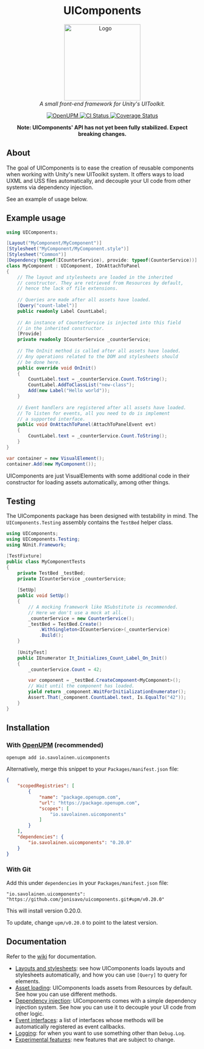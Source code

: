 ﻿<h1 align="center">UIComponents</h1>

<p align="center">
    <img src="https://raw.githubusercontent.com/jonisavo/uicomponents/main/logo.png" alt="Logo" width="200px" height="200px" />
    <br />
    <i>A small front-end framework for Unity's UIToolkit.</i>
</p>

<p align="center">
	<a href="https://openupm.com/packages/io.savolainen.uicomponents/">
		<img src="https://img.shields.io/npm/v/io.savolainen.uicomponents?label=openupm&amp;registry_uri=https://package.openupm.com" alt="OpenUPM" />
	</a>
    <a href="https://github.com/jonisavo/uicomponents/actions/workflows/unity.yml">
        <img src="https://github.com/jonisavo/uicomponents/actions/workflows/unity.yml/badge.svg" alt="CI Status" />
    </a>
    <a href="https://codecov.io/gh/jonisavo/uicomponents">
      <img src="https://codecov.io/gh/jonisavo/uicomponents/branch/main/graph/badge.svg?token=A7DF04CF06" alt="Coverage Status" />
    </a>
</p>

<p align="center">
	<b>Note: UIComponents' API has not yet been fully stabilized. Expect breaking changes.</b>
</p>

## About

The goal of UIComponents is to ease the creation of reusable components when
working with Unity's new UIToolkit system. It offers ways to load UXML and USS
files automatically, and decouple your UI code from other systems via
dependency injection.

See an example of usage below.

## Example usage

```c#
using UIComponents;

[Layout("MyComponent/MyComponent")]
[Stylesheet("MyComponent/MyComponent.style")]
[Stylesheet("Common")]
[Dependency(typeof(ICounterService), provide: typeof(CounterService))]
class MyComponent : UIComponent, IOnAttachToPanel
{
    // The layout and stylesheets are loaded in the inherited
    // constructor. They are retrieved from Resources by default,
    // hence the lack of file extensions.
    
    // Queries are made after all assets have loaded.
    [Query("count-label")]
    public readonly Label CountLabel;
    
    // An instance of CounterService is injected into this field
    // in the inherited constructor.
    [Provide]
    private readonly ICounterService _counterService;
    
    // The OnInit method is called after all assets have loaded.
    // Any operations related to the DOM and stylesheets should
    // be done here.
    public override void OnInit()
    {
        CountLabel.text = _counterService.Count.ToString();
        CountLabel.AddToClassList("new-class");
        Add(new Label("Hello world"));
    }
    
    // Event handlers are registered after all assets have loaded.
    // To listen for events, all you need to do is implement
    // a supported interface.
    public void OnAttachToPanel(AttachToPanelEvent evt)
    {
        CountLabel.text = _counterService.Count.ToString();
    }
}
```

```c#
var container = new VisualElement();
container.Add(new MyComponent());
```

UIComponents are just VisualElements with some additional code in their
constructor for loading assets automatically, among other things.

## Testing

The UIComponents package has been designed with testability in mind. The `UIComponents.Testing`
assembly contains the `TestBed` helper class.

```c#
using UIComponents;
using UIComponents.Testing;
using NUnit.Framework;

[TestFixture]
public class MyComponentTests
{
    private TestBed _testBed;
    private ICounterService _counterService;
    
    [SetUp]
    public void SetUp()
    {
        // A mocking framework like NSubstitute is recommended.
        // Here we don't use a mock at all.
        _counterService = new CounterService();
        _testBed = TestBed.Create()
            .WithSingleton<ICounterService>(_counterService)
            .Build();
    }
    
    [UnityTest]
    public IEnumerator It_Initializes_Count_Label_On_Init()
    {
        _counterService.Count = 42;

        var component = _testBed.CreateComponent<MyComponent>();
        // Wait until the component has loaded.
        yield return _component.WaitForInitializationEnumerator();
        Assert.That(_component.CountLabel.text, Is.EqualTo("42"));
    }
}
```

## Installation

### With [OpenUPM](https://openupm.com/packages/io.savolainen.uicomponents/) (recommended)

```shell
openupm add io.savolainen.uicomponents
```

Alternatively, merge this snippet to your `Packages/manifest.json` file:

```json
{
    "scopedRegistries": [
        {
            "name": "package.openupm.com",
            "url": "https://package.openupm.com",
            "scopes": [
                "io.savolainen.uicomponents"
            ]
        }
    ],
    "dependencies": {
        "io.savolainen.uicomponents": "0.20.0"
    }
}
```

### With Git

Add this under `dependencies` in your `Packages/manifest.json` file:

```
"io.savolainen.uicomponents": "https://github.com/jonisavo/uicomponents.git#upm/v0.20.0"
```

This will install version 0.20.0.

To update, change `upm/v0.20.0` to point to the latest version.

## Documentation

Refer to the [wiki](https://github.com/jonisavo/uicomponents/wiki) for documentation.

- [Layouts and stylesheets](https://github.com/jonisavo/uicomponents/wiki/2.-Layouts-and-stylesheets): see how UIComponents 
loads layouts and stylesheets automatically, and how you can use `[Query]` to query for elements.
- [Asset loading](https://github.com/jonisavo/uicomponents/wiki/3.-Asset-loading): UIComponents loads assets from Resources
by default. See how you can use different methods.
- [Dependency injection](https://github.com/jonisavo/uicomponents/wiki/4.-Dependency-injection): UIComponents comes
with a simple dependency injection system. See how you can use it to decouple your UI code from other logic.
- [Event interfaces](https://github.com/jonisavo/uicomponents/wiki/5.-Event-interfaces): a list of interfaces
whose methods will be automatically registered as event callbacks.
- [Logging](https://github.com/jonisavo/uicomponents/wiki/6.-Logging): for when you want to use something other
than `Debug.Log`.
- [Experimental features](https://github.com/jonisavo/uicomponents/wiki/7.-Experimental-features): new features that
are subject to change.

